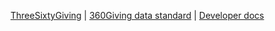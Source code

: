 [ThreeSixtyGiving](https://360giving.org) | [360Giving data standard](https://standard.threesixtygiving.org) | [Developer docs](https://github.com/ThreeSixtyGiving/.github/blob/main/developer.md)


